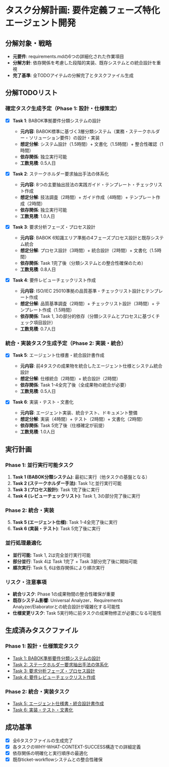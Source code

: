 # タスク分解計画: 要件定義フェーズ特化エージェント開発

## 分解対象・戦略
- **元要件**: requirements.mdの6つの詳細化された作業項目
- **分解方針**: 依存関係を考慮した段階的実装、既存システムとの統合設計を重視
- **完了基準**: 全TODOアイテムの分解完了とタスクファイル生成

## 分解TODOリスト

### 確定タスク生成予定（Phase 1: 設計・仕様策定）

- [x] **Task 1**: BABOK準拠要件分類システムの設計
  - **元内容**: BABOK標準に基づく3層分類システム（業務・ステークホルダー・ソリューション要件）の設計・実装
  - **想定分解**: システム設計（1.5時間）+ 文書化（1.5時間）+ 整合性確認（1時間）
  - **依存関係**: 独立実行可能
  - **工数見積**: 0.5人日

- [x] **Task 2**: ステークホルダー要求抽出手法の体系化  
  - **元内容**: 8つの主要抽出技法の実践ガイド・テンプレート・チェックリスト作成
  - **想定分解**: 技法調査（2時間）+ ガイド作成（4時間）+ テンプレート作成（2時間）
  - **依存関係**: 独立実行可能
  - **工数見積**: 1.0人日

- [x] **Task 3**: 要求分析フェーズ・プロセス設計
  - **元内容**: BABOK 6知識エリア準拠の4フェーズプロセス設計と既存システム統合
  - **想定分解**: プロセス設計（3時間）+ 統合設計（2時間）+ 文書化（1.5時間）
  - **依存関係**: Task 1完了後（分類システムとの整合性確保のため）
  - **工数見積**: 0.8人日

- [x] **Task 4**: 要件レビューチェックリスト作成
  - **元内容**: ISO/IEC 25010準拠の品質基準・チェックリスト設計とテンプレート作成
  - **想定分解**: 品質基準調査（2時間）+ チェックリスト設計（3時間）+ テンプレート作成（1.5時間）
  - **依存関係**: Task 1, 3の部分的依存（分類システムとプロセスに基づくチェック項目設計）
  - **工数見積**: 0.7人日

### 統合・実装タスク生成予定（Phase 2: 実装・統合）

- [x] **Task 5**: エージェント仕様書・統合設計書作成
  - **元内容**: 前4タスクの成果物を統合したエージェント仕様とシステム統合設計
  - **想定分解**: 仕様統合（2時間）+ 統合設計（2時間）
  - **依存関係**: Task 1-4全完了後（全成果物の統合が必要）
  - **工数見積**: 0.5人日

- [x] **Task 6**: 実装・テスト・文書化
  - **元内容**: エージェント実装、統合テスト、ドキュメント整備
  - **想定分解**: 実装（4時間）+ テスト（2時間）+ 文書化（2時間）
  - **依存関係**: Task 5完了後（仕様確定が前提）
  - **工数見積**: 1.0人日

## 実行計画

### Phase 1: 並行実行可能タスク
1. **Task 1 (BABOK分類システム)**: 最初に実行（他タスクの基盤となる）
2. **Task 2 (ステークホルダー手法)**: Task 1と並行実行可能
3. **Task 3 (プロセス設計)**: Task 1完了後に実行
4. **Task 4 (レビューチェックリスト)**: Task 1, 3の部分完了後に実行

### Phase 2: 統合・実装
5. **Task 5 (エージェント仕様)**: Task 1-4全完了後に実行
6. **Task 6 (実装・テスト)**: Task 5完了後に実行

### 並行処理最適化
- **並行可能**: Task 1, 2は完全並行実行可能
- **部分並行**: Task 4は Task 1完了 + Task 3部分完了後に開始可能
- **順次実行**: Task 5, 6は依存関係により順次実行

### リスク・注意事項
- **統合リスク**: Phase 1の成果物間の整合性確保が重要
- **既存システム影響**: Universal Analyzer、Requirements Analyzer/Elaboratorとの統合設計が複雑化する可能性
- **仕様変更リスク**: Task 5実行時に前タスクの成果物修正が必要になる可能性

## 生成済みタスクファイル

### Phase 1: 設計・仕様策定タスク
- [Task 1: BABOK準拠要件分類システムの設計](./tasks/task1.md)
- [Task 2: ステークホルダー要求抽出手法の体系化](./tasks/task2.md)  
- [Task 3: 要求分析フェーズ・プロセス設計](./tasks/task3.md)
- [Task 4: 要件レビューチェックリスト作成](./tasks/task4.md)

### Phase 2: 統合・実装タスク
- [Task 5: エージェント仕様書・統合設計書作成](./tasks/task5.md)
- [Task 6: 実装・テスト・文書化](./tasks/task6.md)

## 成功基準
- [x] 全6タスクファイルの生成完了
- [x] 各タスクのWHY-WHAT-CONTEXT-SUCCESS構造での詳細定義
- [x] 依存関係の明確化と実行順序の最適化
- [x] 既存ticket-workflowシステムとの整合性確保